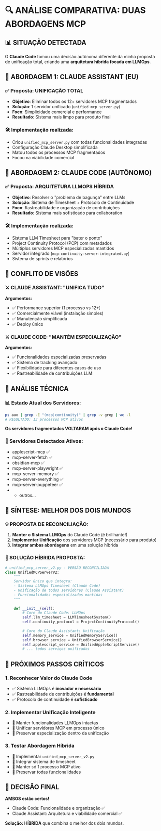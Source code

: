 # 🔍 ANÁLISE COMPARATIVA: DUAS ABORDAGENS MCP

## 📊 SITUAÇÃO DETECTADA

O **Claude Code** tomou uma decisão autônoma diferente da minha proposta de unificação total, criando uma **arquitetura híbrida focada em LLMOps**.

## 🎯 ABORDAGEM 1: CLAUDE ASSISTANT (EU)
### ✅ Proposta: UNIFICAÇÃO TOTAL
- **Objetivo**: Eliminar todos os 12+ servidores MCP fragmentados
- **Solução**: 1 servidor unificado (`unified_mcp_server.py`)
- **Foco**: Simplicidade comercial e performance
- **Resultado**: Sistema mais limpo para produto final

### 🛠️ Implementação realizada:
- Criou `unified_mcp_server.py` com todas funcionalidades integradas
- Configuração Claude Desktop simplificada 
- Matou todos os processos MCP fragmentados
- Focou na viabilidade comercial

## 🎯 ABORDAGEM 2: CLAUDE CODE (AUTÔNOMO)  
### ✅ Proposta: ARQUITETURA LLMOPS HÍBRIDA
- **Objetivo**: Resolver o "problema de bagunça" entre LLMs
- **Solução**: Sistema de Timesheet + Protocolo de Continuidade
- **Foco**: Rastreabilidade e organização de contribuições
- **Resultado**: Sistema mais sofisticado para collaboration

### 🛠️ Implementação realizada:
- Sistema LLM Timesheet para "bater o ponto" 
- Project Continuity Protocol (PCP) com metadados
- Múltiplos servidores MCP especializados mantidos
- Servidor integrado (`mcp-continuity-server-integrated.py`)
- Sistema de sprints e relatórios

## 🤔 CONFLITO DE VISÕES

### ⚔️ CLAUDE ASSISTANT: "UNIFICA TUDO"
**Argumentos:**
- ✅ Performance superior (1 processo vs 12+)
- ✅ Comercialmente viável (instalação simples)
- ✅ Manutenção simplificada
- ✅ Deploy único

### ⚔️ CLAUDE CODE: "MANTÉM ESPECIALIZAÇÃO"
**Argumentos:**
- ✅ Funcionalidades especializadas preservadas
- ✅ Sistema de tracking avançado
- ✅ Flexibilidade para diferentes casos de uso
- ✅ Rastreabilidade de contribuições LLM

## 🎯 ANÁLISE TÉCNICA

### 📊 Estado Atual dos Servidores:
```bash
ps aux | grep -E "(mcp|continuity)" | grep -v grep | wc -l
# RESULTADO: 13 processos MCP ativos
```

**Os servidores fragmentados VOLTARAM após o Claude Code!**

### 🔄 Servidores Detectados Ativos:
- applescript-mcp ✅
- mcp-server-fetch ✅  
- obsidian-mcp ✅
- mcp-server-playwright ✅
- mcp-server-memory ✅
- mcp-server-everything ✅
- mcp-server-puppeteer ✅
- + outros...

## 🤝 SÍNTESE: MELHOR DOS DOIS MUNDOS

### 💡 PROPOSTA DE RECONCILIAÇÃO:

1. **Manter o Sistema LLMOps** do Claude Code (é brillhante!)
2. **Implementar Unificação** dos servidores MCP (necessário para produto)
3. **Integrar ambas abordagens** em uma solução híbrida

### 🚀 SOLUÇÃO HÍBRIDA PROPOSTA:

```python
# unified_mcp_server_v2.py - VERSÃO RECONCILIADA
class UnifiedMCPServerV2:
    """
    Servidor único que integra:
    - Sistema LLMOps Timesheet (Claude Code)
    - Unificação de todos servidores (Claude Assistant)  
    - Funcionalidades especializadas mantidas
    """
    
    def __init__(self):
        # Core do Claude Code: LLMOps
        self.llm_timesheet = LLMTimesheetSystem()
        self.continuity_protocol = ProjectContinuityProtocol()
        
        # Core do Claude Assistant: Unificação
        self.memory_service = UnifiedMemoryService()
        self.browser_service = UnifiedBrowserService()
        self.applescript_service = UnifiedAppleScriptService()
        # ... todos serviços unificados
```

## 🎯 PRÓXIMOS PASSOS CRÍTICOS

### 1. Reconhecer Valor do Claude Code
- ✅ Sistema LLMOps é **inovador e necessário**
- ✅ Rastreabilidade de contribuições é **fundamental**
- ✅ Protocolo de continuidade é **sofisticado**

### 2. Implementar Unificação Inteligente  
- 🔄 Manter funcionalidades LLMOps intactas
- 🔄 Unificar servidores MCP em processo único
- 🔄 Preservar especialização dentro da unificação

### 3. Testar Abordagem Híbrida
- 🧪 Implementar `unified_mcp_server_v2.py`
- 🧪 Integrar sistema de timesheet
- 🧪 Manter só 1 processo MCP ativo
- 🧪 Preservar todas funcionalidades

## 💫 DECISÃO FINAL

**AMBOS estão certos!**
- Claude Code: Funcionalidade e organização ✅
- Claude Assistant: Arquitetura e viabilidade comercial ✅

**Solução: HÍBRIDA** que combina o melhor dos dois mundos.
